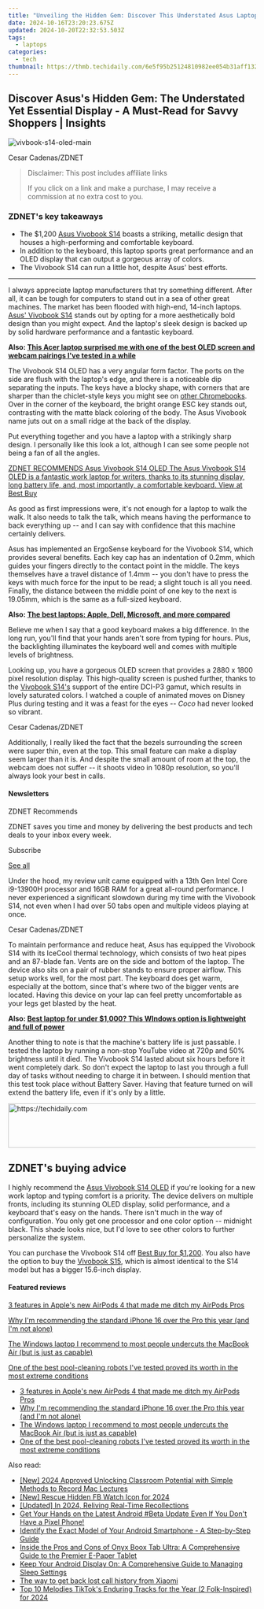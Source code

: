 ```yaml
---
title: "Unveiling the Hidden Gem: Discover This Understated Asus Laptop's Creative Powers - A Must-Read Review for Design Enthusiasts!"
date: 2024-10-16T23:20:23.675Z
updated: 2024-10-20T22:32:53.503Z
tags:
  - laptops
categories:
  - tech
thumbnail: https://thmb.techidaily.com/6e5f95b25124810982ee054b31aff132061c491b9479b9ba216941d7d9600153.jpg
---
```


## Discover Asus's Hidden Gem: The Understated Yet Essential Display - A Must-Read for Savvy Shoppers | Insights

![vivbook-s14-oled-main](https://www.zdnet.com/a/img/resize/4cc73f3ef8a4c0dc15329fe432d0457b1b11047b/2023/11/17/409feb5c-41d1-47da-936b-e9bd69effc52/vivbook-s14-oled-main.jpg?auto=webp&width=1280)

Cesar Cadenas/ZDNET

>  Disclaimer: This post includes affiliate links
>
>  If you click on a link and make a purchase, I may receive a commission at no extra cost to you.
>

### ZDNET's key takeaways

   * The $1,200 [Asus Vivobook S14](https://shop-links.co/link/?url=https%3A%2F%2Fwww.bestbuy.com%2Fsite%2Fasus-vivobook-s-14-oled-laptop-evo-intel-13-gen-core-i9-with-16gb-memory-1tb-ssd-midnight-black%2F6545926.p%3FskuId%3D6545926&publisher_slug=itechdaily19598&exclusive=1) boasts a striking, metallic design that houses a high-performing and comfortable keyboard.
   * In addition to the keyboard, this laptop sports great performance and an OLED display that can output a gorgeous array of colors.
   * The Vivobook S14 can run a little hot, despite Asus' best efforts.

---

I always appreciate laptop manufacturers that try something different. After all, it can be tough for computers to stand out in a sea of other great machines. The market has been flooded with high-end, 14-inch laptops. [Asus' Vivobook S14](https://shop-links.co/link/?url=https%3A%2F%2Fwww.bestbuy.com%2Fsite%2Fasus-vivobook-s-14-oled-laptop-evo-intel-13-gen-core-i9-with-16gb-memory-1tb-ssd-midnight-black%2F6545926.p%3FskuId%3D6545926&publisher_slug=itechdaily19598&exclusive=1) stands out by opting for a more aesthetically bold design than you might expect. And the laptop's sleek design is backed up by solid hardware performance and a fantastic keyboard.

**Also: [This Acer laptop surprised me with one of the best OLED screen and webcam pairings I've tested in a while](https://www.zdnet.com/article/this-acer-laptop-has-one-of-the-best-oled-screen-and-webcam-pairings-that-ive-seen-in-a-while/)**

The Vivobook S14 OLED has a very angular form factor. The ports on the side are flush with the laptop's edge, and there is a noticeable dip separating the inputs. The keys have a blocky shape, with corners that are sharper than the chiclet-style keys you might see on [other Chromebooks](https://www.zdnet.com/article/i-tested-googles-new-chromebook-plus-and-the-generative-ai-features-blew-me-away/). Over in the corner of the keyboard, the bright orange ESC key stands out, contrasting with the matte black coloring of the body. The Asus Vivobook name juts out on a small ridge at the back of the display. 

Put everything together and you have a laptop with a strikingly sharp design. I personally like this look a lot, although I can see some people not being a fan of all the angles. 

[ZDNET RECOMMENDS Asus Vivobook S14 OLED The Asus Vivobook S14 OLED is a fantastic work laptop for writers, thanks to its stunning display, long battery life, and, most importantly, a comfortable keyboard. View at Best Buy](https://shop-links.co/link/?url=https%3A%2F%2Fwww.bestbuy.com%2Fsite%2Fasus-vivobook-s-14-oled-laptop-evo-intel-13-gen-core-i9-with-16gb-memory-1tb-ssd-midnight-black%2F6545926.p%3FskuId%3D6545926&publisher_slug=itechdaily19598&exclusive=1)

As good as first impressions were, it's not enough for a laptop to walk the walk. It also needs to talk the talk, which means having the performance to back everything up -- and I can say with confidence that this machine certainly delivers. 

Asus has implemented an ErgoSense keyboard for the Vivobook S14, which provides several benefits. Each key cap has an indentation of 0.2mm, which guides your fingers directly to the contact point in the middle. The keys themselves have a travel distance of 1.4mm -- you don't have to press the keys with much force for the input to be read; a slight touch is all you need. Finally, the distance between the middle point of one key to the next is 19.05mm, which is the same as a full-sized keyboard. 

**Also: [The best laptops: Apple, Dell, Microsoft, and more compared](https://www.zdnet.com/article/best-laptop/)**

Believe me when I say that a good keyboard makes a big difference. In the long run, you'll find that your hands aren't sore from typing for hours. Plus, the backlighting illuminates the keyboard well and comes with multiple levels of brightness.

Looking up, you have a gorgeous OLED screen that provides a 2880 x 1800 pixel resolution display. This high-quality screen is pushed further, thanks to the [Vivobook S14's](https://www.awin1.com/cread.php?awinmid=31828&awinaffid=423585&clickref=zd-%5F%5FCOM%5FCLICK%5FID%5F%5F-dtp&ued=https%3A%2F%2Fwww.asus.com%2Fus%2Flaptops%2Ffor-home%2Fvivobook%2Fasus-vivobook-s-14-oled-k5404%2F) support of the entire DCI-P3 gamut, which results in lovely saturated colors. I watched a couple of animated moves on Disney Plus during testing and it was a feast for the eyes -- _Coco_ had never looked so vibrant. 

Cesar Cadenas/ZDNET

Additionally, I really liked the fact that the bezels surrounding the screen were super thin, even at the top. This small feature can make a display seem larger than it is. And despite the small amount of room at the top, the webcam does not suffer -- it shoots video in 1080p resolution, so you'll always look your best in calls.

#### Newsletters

ZDNET Recommends

ZDNET saves you time and money by delivering the best products and tech deals to your inbox every week.

 Subscribe

[See all](https://www.zdnet.com/newsletters/)

Under the hood, my review unit came equipped with a 13th Gen Intel Core i9-13900H processor and 16GB RAM for a great all-round performance. I never experienced a significant slowdown during my time with the Vivobook S14, not even when I had over 50 tabs open and multiple videos playing at once.

Cesar Cadenas/ZDNET

To maintain performance and reduce heat, Asus has equipped the Vivobook S14 with its IceCool thermal technology, which consists of two heat pipes and an 87-blade fan. Vents are on the side and bottom of the laptop. The device also sits on a pair of rubber stands to ensure proper airflow. This setup works well, for the most part. The keyboard does get warm, especially at the bottom, since that's where two of the bigger vents are located. Having this device on your lap can feel pretty uncomfortable as your legs get blasted by the heat.

**Also: [Best laptop for under $1,000? This WIndows option is lightweight and full of power](https://www.zdnet.com/article/best-laptop-for-under-1000-this-windows-option-is-lightweight-and-full-of-power/)**

Another thing to note is that the machine's battery life is just passable. I tested the laptop by running a non-stop YouTube video at 720p and 50% brightness until it died. The Vivobook S14 lasted about six hours before it went completely dark. So don't expect the laptop to last you through a full day of tasks without needing to charge it in between. I should mention that this test took place without Battery Saver. Having that feature turned on will extend the battery life, even if it's only by a little.

<!-- affiliate ads begin -->
<a href="https://aligracehair.sjv.io/c/5597632/1896560/19272" target="_top" id="1896560">
  <img src="//a.impactradius-go.com/display-ad/19272-1896560" border="0" alt="https://techidaily.com" width="728" height="90"/>
</a>
<img height="0" width="0" src="https://aligracehair.sjv.io/i/5597632/1896560/19272" style="position:absolute;visibility:hidden;" border="0" />
<!-- affiliate ads end -->

## ZDNET's buying advice

I highly recommend the [Asus Vivobook S14 OLED](https://shop-links.co/link/?url=https%3A%2F%2Fwww.bestbuy.com%2Fsite%2Fasus-vivobook-s-14-oled-laptop-evo-intel-13-gen-core-i9-with-16gb-memory-1tb-ssd-midnight-black%2F6545926.p%3FskuId%3D6545926&publisher_slug=itechdaily19598&exclusive=1) if you're looking for a new work laptop and typing comfort is a priority. The device delivers on multiple fronts, including its stunning OLED display, solid performance, and a keyboard that's easy on the hands. There isn't much in the way of configuration. You only get one processor and one color option -- midnight black. This shade looks nice, but I'd love to see other colors to further personalize the system.

You can purchase the Vivobook S14 off [Best Buy for $1,200](https://shop-links.co/link/?url=https%3A%2F%2Fwww.bestbuy.com%2Fsite%2Fasus-vivobook-s-14-oled-laptop-evo-intel-13-gen-core-i9-with-16gb-memory-1tb-ssd-midnight-black%2F6545926.p%3FskuId%3D6545926&publisher_slug=itechdaily19598&exclusive=1). You also have the option to buy the [Vivobook S15](https://www.awin1.com/cread.php?awinmid=31828&awinaffid=423585&clickref=zd-%5F%5FCOM%5FCLICK%5FID%5F%5F-dtp&ued=https%3A%2F%2Fwww.asus.com%2Flaptops%2Ffor-home%2Fvivobook%2Fvivobook-s15-s533%2F), which is almost identical to the S14 model but has a bigger 15.6-inch display.

#### Featured reviews

[3 features in Apple's new AirPods 4 that made me ditch my AirPods Pros](https://www.zdnet.com/article/3-features-in-apples-new-airpods-4-that-made-me-ditch-my-airpods-pros/ "3 features in Apple's new AirPods 4 that made me ditch my AirPods Pros")

[Why I'm recommending the standard iPhone 16 over the Pro this year (and I'm not alone)](https://www.zdnet.com/article/why-im-recommending-the-standard-iphone-16-over-the-pro-this-year-and-im-not-alone/ "Why I'm recommending the standard iPhone 16 over the Pro this year (and I'm not alone)")

[The Windows laptop I recommend to most people undercuts the MacBook Air (but is just as capable)](https://www.zdnet.com/article/the-windows-laptop-i-recommend-to-most-people-undercuts-the-macbook-air-but-is-just-as-capable/ "The Windows laptop I recommend to most people undercuts the MacBook Air (but is just as capable)")

[One of the best pool-cleaning robots I've tested proved its worth in the most extreme conditions](https://www.zdnet.com/article/one-of-the-best-pool-cleaning-robots-ive-tested-proved-its-worth-in-the-most-extreme-conditions/ "One of the best pool-cleaning robots I've tested proved its worth in the most extreme conditions")

* [3 features in Apple's new AirPods 4 that made me ditch my AirPods Pros](https://www.zdnet.com/article/3-features-in-apples-new-airpods-4-that-made-me-ditch-my-airpods-pros/ "3 features in Apple's new AirPods 4 that made me ditch my AirPods Pros")
* [Why I'm recommending the standard iPhone 16 over the Pro this year (and I'm not alone)](https://www.zdnet.com/article/why-im-recommending-the-standard-iphone-16-over-the-pro-this-year-and-im-not-alone/ "Why I'm recommending the standard iPhone 16 over the Pro this year (and I'm not alone)")
* [The Windows laptop I recommend to most people undercuts the MacBook Air (but is just as capable)](https://www.zdnet.com/article/the-windows-laptop-i-recommend-to-most-people-undercuts-the-macbook-air-but-is-just-as-capable/ "The Windows laptop I recommend to most people undercuts the MacBook Air (but is just as capable)")
* [One of the best pool-cleaning robots I've tested proved its worth in the most extreme conditions](https://www.zdnet.com/article/one-of-the-best-pool-cleaning-robots-ive-tested-proved-its-worth-in-the-most-extreme-conditions/ "One of the best pool-cleaning robots I've tested proved its worth in the most extreme conditions")

<ins class="adsbygoogle"
     style="display:block"
     data-ad-format="autorelaxed"
     data-ad-client="ca-pub-7571918770474297"
     data-ad-slot="1223367746"></ins>

<ins class="adsbygoogle"
     style="display:block"
     data-ad-client="ca-pub-7571918770474297"
     data-ad-slot="8358498916"
     data-ad-format="auto"
     data-full-width-responsive="true"></ins>

<span class="atpl-alsoreadstyle">Also read:</span>
<div><ul>
<li><a href="https://screen-sharing-recording.techidaily.com/new-2024-approved-unlocking-classroom-potential-with-simple-methods-to-record-mac-lectures/"><u>[New] 2024 Approved Unlocking Classroom Potential with Simple Methods to Record Mac Lectures</u></a></li>
<li><a href="https://facebook-video-content.techidaily.com/new-rescue-hidden-fb-watch-icon-for-2024/"><u>[New] Rescue Hidden FB Watch Icon for 2024</u></a></li>
<li><a href="https://facebook-video-recording.techidaily.com/updated-in-2024-reliving-real-time-recollections/"><u>[Updated] In 2024, Reliving Real-Time Recollections</u></a></li>
<li><a href="https://hardware-reviews.techidaily.com/get-your-hands-on-the-latest-android-beta-update-even-if-you-dont-have-a-pixel-phone/"><u>Get Your Hands on the Latest Android #Beta Update Even If You Don't Have a Pixel Phone!</u></a></li>
<li><a href="https://hardware-reviews.techidaily.com/identify-the-exact-model-of-your-android-smartphone-a-step-by-step-guide/"><u>Identify the Exact Model of Your Android Smartphone - A Step-by-Step Guide</u></a></li>
<li><a href="https://hardware-reviews.techidaily.com/inside-the-pros-and-cons-of-onyx-boox-tab-ultra-a-comprehensive-guide-to-the-premier-e-paper-tablet/"><u>Inside the Pros and Cons of Onyx Boox Tab Ultra: A Comprehensive Guide to the Premier E-Paper Tablet</u></a></li>
<li><a href="https://hardware-reviews.techidaily.com/keep-your-android-display-on-a-comprehensive-guide-to-managing-sleep-settings/"><u>Keep Your Android Display On: A Comprehensive Guide to Managing Sleep Settings</u></a></li>
<li><a href="https://techidaily.com/the-way-to-get-back-lost-call-history-from-xiaomi-by-fonelab-android-recover-call-logs/"><u>The way to get back lost call history from Xiaomi</u></a></li>
<li><a href="https://tiktok-clips.techidaily.com/top-10-melodies-tiktoks-enduring-tracks-for-the-year-2-folk-inspired-for-2024/"><u>Top 10 Melodies TikTok's Enduring Tracks for the Year (2 Folk-Inspired) for 2024</u></a></li>
</ul></div>


